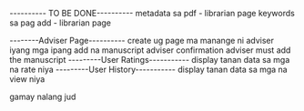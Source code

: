 ---------- TO BE DONE----------
metadata sa pdf - librarian page
keywords sa pag add - librarian page

--------Adviser Page----------
create ug page ma manange ni adviser iyang mga ipang add na manuscript
adviser confirmation
adviser must add the manuscript
---------User Ratings-----------
display tanan data sa mga na rate niya
---------User History-----------
display tanan data sa mga na view niya

gamay nalang jud
